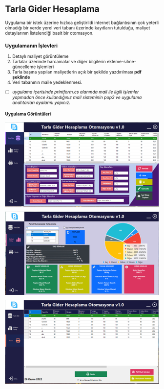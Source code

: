 # Tarla Gider Hesaplama

Uygulama bir istek üzerine hızlıca geliştirildi internet bağlantısının çok yeterli olmadığı bir yerde yerel veri  tabanı üzerinde kayıtların tutulduğu, maliyet detaylarının listelendiği basit bir otomasyon.

### Uygulamanın İşlevleri

1. Detaylı maliyet görüntüleme
2. Tarlalar üzerinde harcamalar ve diğer bilgilerin ekleme-silme-güncelleme işlemleri
3. Tarla başına yapılan maliyetlerin açık bir şekilde yazdırılması  **pdf şeklinde**
4. Veri tabanının maile yedeklenmesi. 



- [ ] *uygulama içerisinde printform.cs  alanında mail ile ilgili işlemler yapmadan önce kullandığınız mail sisteminin pop3 ve uygulama anahtarları ayalarını yapınız.*





#### Uygulama Görüntüleri



![resim1](https://github.com/hasanbaysal/TarlaOtomasyonProjesi/blob/master/TarlaOtomasyonProjesi2/app-images/ekleme-ekran.png)

![resim2](https://github.com/hasanbaysal/TarlaOtomasyonProjesi/blob/master/TarlaOtomasyonProjesi2/app-images/maliyet-ekran.png)

![resim3](https://github.com/hasanbaysal/TarlaOtomasyonProjesi/blob/master/TarlaOtomasyonProjesi2/app-images/yazdirma-ekran.png)

